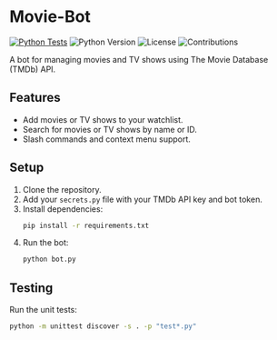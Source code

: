 # Movie-Bot

[![Python Tests](https://github.com/saiv123/Movie-Bot/actions/workflows/main.yml/badge.svg)](https://github.com/your-username/Movie-Bot/actions/workflows/main.yml)
![Python Version](https://img.shields.io/badge/python-3.10-blue)
![License](https://img.shields.io/badge/license-MIT-green)
![Contributions](https://img.shields.io/badge/contributions-welcome-orange)

A bot for managing movies and TV shows using The Movie Database (TMDb) API.

## Features
- Add movies or TV shows to your watchlist.
- Search for movies or TV shows by name or ID.
- Slash commands and context menu support.

## Setup
1. Clone the repository.
2. Add your `secrets.py` file with your TMDb API key and bot token.
3. Install dependencies:
   ```bash
   pip install -r requirements.txt
   ```
4. Run the bot:
   ```bash
   python bot.py
   ```

## Testing
Run the unit tests:
```bash
python -m unittest discover -s . -p "test*.py"
```
